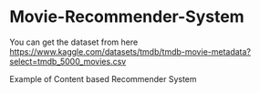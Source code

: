 # Movie-Recommender-System







You can get the dataset from here 
https://www.kaggle.com/datasets/tmdb/tmdb-movie-metadata?select=tmdb_5000_movies.csv






Example of Content based Recommender System
